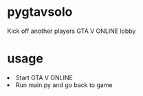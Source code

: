 # pygtavsolo

Kick off another players GTA V ONLINE lobby

# usage
<li>Start GTA V ONLINE
<li>Run main.py and go back to game
 

